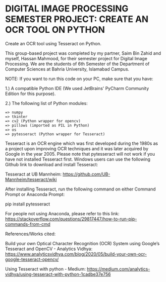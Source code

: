 # DIGITAL IMAGE PROCESSING SEMESTER PROJECT: CREATE AN OCR TOOL ON PYTHON
Create an OCR tool using Tesseract on Python.

This group-based project was completed by my partner, Saim Bin Zahid and myself, Hassan Mahmood, for their semester project for Digital Image Processing. 
We are the students of 6th Semester of the Department of Computer Sciences at Bahria University, Islamabad Campus.

NOTE: If you want to run this code on your PC, make sure that you have:

1.) A compatible Python IDE (We used JetBrains' PyCharm Community Edition for this purpose).

2.) The following list of Python modules:

    => numpy
    => tkinter
    => cv2 (Python wrapper for opencv)
    => pillows (imported as PIL in Python)
    => os
    => pytesseract (Python wrapper for Tesseract)
    
 Tesseract is an OCR engine which was first developed during the 1980s as a project upon improving OCR techniques and it was later acquired by Google in the year 2005.
 Please note that pytesseract will not work if you have not installed Tesseract first. Windows users can use the following Github link to download and install Tesseract:
 
 Tesseract at UB Mannheim: https://github.com/UB-Mannheim/tesseract/wiki
 
 After installing Tesseract, run the following command on either Command Prompt or Anaconda Prompt:
 
 pip install pytesseract
 
 For people not using Anaconda, please refer to this link: https://stackoverflow.com/questions/29817447/how-to-run-pip-commands-from-cmd
 
 References/Works cited:
 
 Build your own Optical Character Recognition (OCR) System using Google’s Tesseract 
 and OpenCV - Analytics Vidhya: https://www.analyticsvidhya.com/blog/2020/05/build-your-own-ocr-google-tesseract-opencv/
 
 Using Tesseract with python - Medium: https://medium.com/analytics-vidhya/using-tesseract-with-python-1cadbe37e756
